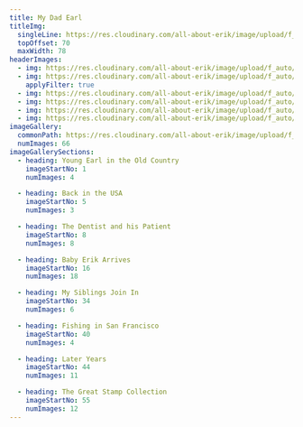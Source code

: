 ```yaml
---
title: My Dad Earl
titleImg:
  singleLine: https://res.cloudinary.com/all-about-erik/image/upload/f_auto/v1597700756/Archives/14.%20My%20Dad%20Earl/my_dad_earl.png
  topOffset: 70
  maxWidth: 78
headerImages:
  - img: https://res.cloudinary.com/all-about-erik/image/upload/f_auto/v1597700754/Archives/14.%20My%20Dad%20Earl/header-images/my-dad-earl_header-img1.jpg
  - img: https://res.cloudinary.com/all-about-erik/image/upload/f_auto/v1597700754/Archives/14.%20My%20Dad%20Earl/header-images/my-dad-earl_header-img2.jpg
    applyFilter: true
  - img: https://res.cloudinary.com/all-about-erik/image/upload/f_auto/v1597700754/Archives/14.%20My%20Dad%20Earl/header-images/my-dad-earl_header-img3.jpg
  - img: https://res.cloudinary.com/all-about-erik/image/upload/f_auto/v1597700754/Archives/14.%20My%20Dad%20Earl/header-images/my-dad-earl_header-img4.jpg
  - img: https://res.cloudinary.com/all-about-erik/image/upload/f_auto/v1597700754/Archives/14.%20My%20Dad%20Earl/header-images/my-dad-earl_header-img5.jpg
  - img: https://res.cloudinary.com/all-about-erik/image/upload/f_auto/v1597700754/Archives/14.%20My%20Dad%20Earl/header-images/my-dad-earl_header-img6.jpg
imageGallery:
  commonPath: https://res.cloudinary.com/all-about-erik/image/upload/f_auto/v1600127107/Archives/14.%20My%20Dad%20Earl/gallery-images/my-dad-earl_gallery-image_
  numImages: 66
imageGallerySections:
  - heading: Young Earl in the Old Country
    imageStartNo: 1
    numImages: 4

  - heading: Back in the USA
    imageStartNo: 5
    numImages: 3

  - heading: The Dentist and his Patient
    imageStartNo: 8
    numImages: 8

  - heading: Baby Erik Arrives
    imageStartNo: 16
    numImages: 18

  - heading: My Siblings Join In
    imageStartNo: 34
    numImages: 6

  - heading: Fishing in San Francisco
    imageStartNo: 40
    numImages: 4

  - heading: Later Years
    imageStartNo: 44
    numImages: 11

  - heading: The Great Stamp Collection
    imageStartNo: 55
    numImages: 12
---
```

